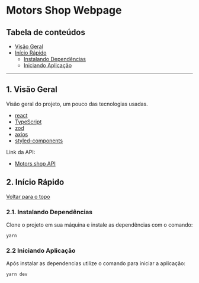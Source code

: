 # Motors Shop Webpage

## Tabela de conteúdos

- [Visão Geral](#1-visão-geral)
- [Início Rápido](#2-início-rápido)
  - [Instalando Dependências](#21-instalando-dependências)
  - [Iniciando Aplicação](#22-Iniciando-Aplicação)

---

## 1. Visão Geral

Visão geral do projeto, um pouco das tecnologias usadas.

- [react](https://react.dev/)
- [TypeScript](https://www.typescriptlang.org/)
- [zod](https://zod.dev/)
- [axios](https://axios-http.com/docs/intro)
- [styled-components](https://styled-components.com/docs/basics#installation)

Link da API:
- [Motors shop API](https://github.com/wise-goats/motors-shop-api)

## 2. Início Rápido

[ Voltar para o topo ](#tabela-de-conteúdos)

### 2.1. Instalando Dependências

Clone o projeto em sua máquina e instale as dependências com o comando:

```shell
yarn
```

### 2.2 Iniciando Aplicação

Após instalar as dependencias utilize o comando para iniciar a aplicação:

```shell
yarn dev
```
